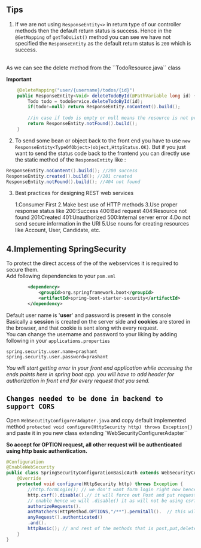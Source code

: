 Tips
---
1. If we are not using ``ResponseEntity<>`` in return type of our controller methods then the default return status is success.
Hence in the ``@GetMapping`` of ``getToDoList()`` method you can see we have not specified the ``ResponseEntity`` as the default return status is ``200`` which is success. 
<br>
As we can see the delete method from the ``TodoResource.java`` class

**Important**

```java
	@DeleteMapping("user/{username}/todos/{id}")
	public ResponseEntity<Void> deleteTodoById(@PathVariable long id) {
		Todo todo = todoService.deleteTodoById(id);
		if(todo!=null) return ResponseEntity.noContent().build();
		
		//in case if todo is empty or null means the resource is not present then return notfound status
		return ResponseEntity.notFound().build();
	}
```
2. To send some bean or object back to the front end you have to use ``new ResponseEntity<TypeOfObject>(object,HttpStatus.OK)``.
But if you just want to send the status code back to the frontend you can directly use the static method of the ``ResponseEntity`` like :

```java
ResponseEntity.noContent().build(); //200 success
ResponseEntity.created().build(); //201 created
ResponseEntity.notFound().build(); //404 not found
```

3. Best practices for designing REST web services <br>

	1.Consumer First
	2.Make best use of HTTP methods
	3.Use proper response status like
		200:Success
		400:Bad request
		404:Resource not found
		201:Created
		401:Unauthorized
		500:Internal server error
	4.Do not send secure information in the URI
	5.Use nouns for creating resources like Account, User, Candidate, etc.
	
4.Implementing SpringSecurity
---

To protect the direct access of the of the webservices it is required to secure them.
<br>
Add following dependencies to your ``pom.xml``

```xml
		<dependency>
			<groupId>org.springframework.boot</groupId>
			<artifactId>spring-boot-starter-security</artifactId>
		</dependency>
```
Default user name is '**user**' and password is present in the console<br>
Basically a **session** is created on the server side and **cookies** are stored in the browser, and that cookie is sent along with every request.
<br>
You can change the username and password to your liking by adding following in your ``applications.properties``

```.properties
spring.security.user.name=prashant
spring.security.user.password=prashant
```
_You will start getting error in your front end application while accessing the ends points here in spring boot app._
_you will have to add header for authorization in front end for every request that you send._

`Changes needed to be done in backend to support CORS`
--

Open  `WebSecutityConfigurerAdapter.java` and copy default implemented method  `protected void configure(HttpSecurity http) throws Exception{}` and paste it in you new class extending `WebSecurityConfigurerAdapter``

**So accept for OPTION request, all other request will be authenticated using http basic authentication.**


```java
@Configuration
@EnableWebSecurity
public class SpringSecurityConfigurationBasicAuth extends WebSecurityConfigurerAdapter {
	@Override
	protected void configure(HttpSecurity http) throws Exception {
		//http.formLogin(); // we don't want form login right now hence we have disabled it for now .
		http.csrf().disable().// it will force out Post and put request to have something called as csrf token, it is by default 
		// enable hence we will .disable() it as will not be using csrf tokens but we will be using jwt token.
		authorizeRequests().
		antMatchers(HttpMethod.OPTIONS,"/**").permitAll().	// this will allow any url of option type to be Processed instead of blocking it.
        anyRequest().authenticated()
        .and().
        httpBasic(); // and rest of the methods that is post,put,delete and get need to be authenticated using http basic authentication.
	}
}

```

